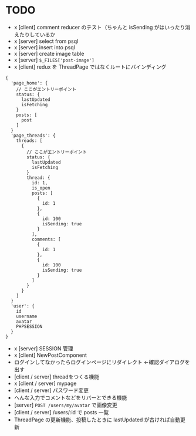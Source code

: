 # TODO
- x [client] comment reducer のテスト（ちゃんと isSending がはいったり消えたりしているか
- x [server] select from psql
- x [server] insert into psql
- x [server] create image table
- x [server] `$_FILES['post-image']`
- x [client] redux を ThreadPage ではなくルートにバインディング
```
{
  'page_home': {
    // ここがエントリーポイント
    status: {
      lastUpdated
      isFetching
    }
    posts: [
      post
    ]
  }
  'page_threads': {
    threads: [
      {
        // ここがエントリーポイント
        status: {
          lastUpdated
          isFetching
        }
        thread: {
          id: 1,
          is_open
          posts: [
            {
              id: 1
            },
            {
              id: 100
              isSending: true
            }
          ],
          comments: [
            {
              id: 1
            },
            {
              id: 100
              isSending: true
            }
          ]
        }
      }
    ]
  }
  'user': {
    id
    username
    avatar
    PHPSESSION
  }
}
```
- x [server] SESSION 管理
- x [client] NewPostComponent
- ログインしてなかったらログインページにリダイレクト ←確認ダイアログを出す
- [client / server] threadをつくる機能
- x [client / server] mypage
- [client / server] パスワード変更
- へんな入力でコメントなどをリバーとできる機能
- [server] `POST /users/my/avatar` で画像変更
- [client / server] /users/:id で posts 一覧
- ThreadPage の更新機能、投稿したときに lastUpdated が古ければ自動更新
